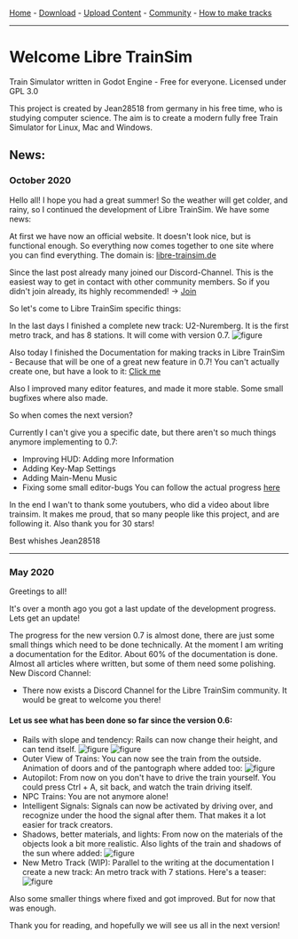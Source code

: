 [Home](https://libre-trainsim.de)  -  [Download](https://libre-trainsim.de/download)  -  [Upload Content](https://libre-trainsim.de/upload-content)  -  [Community](https://libre-trainsim.de/community)  -  [How to make tracks](https://github.com/Jean28518/Libre-TrainSim/wiki/Building-Tracks-for-Libre-TrainSim---Official-Documentation)

***


# Welcome Libre TrainSim

Train Simulator written in Godot Engine - Free for everyone. Licensed under GPL 3.0

This project is created by Jean28518 from germany in his free time, who is studying computer science. The aim is to create a modern fully free Train Simulator for Linux, Mac and Windows.

## News:

### October 2020

Hello all! I hope you had a great summer! So the weather will get colder, and rainy, so I continued the development of Libre TrainSim. We have some news:

At first we have now an official website. It doesn't look nice, but is functional enough. So everything now comes together to one site where you can find everything. The domain is: [libre-trainsim.de](https://www.libre-trainsim.de)

Since the last post already many joined our Discord-Channel. This is the easiest way to get in contact with other community members. So if you didn't join already, its highly recommended! -> [Join](https://discord.gg/AQdAtZZ)

So let's come to Libre TrainSim specific things:

In the last days I finished a complete new track: U2-Nuremberg. It is the first metro track, and has 8 stations. It will come with version 0.7. 
![figure](https://cdn.discordapp.com/attachments/704967792763600926/759176648724971520/screenshot.png)

Also today I finished the Documentation for making tracks in Libre TrainSim - Because that will be one of a great new feature in 0.7! You can't actually create one, but have a look to it: [Click me](https://github.com/Jean28518/Libre-TrainSim/wiki/Building-Tracks-for-Libre-TrainSim---Official-Documentation)

Also I improved many editor features, and made it more stable. Some small bugfixes where also made.

So when comes the next version?

Currently I can't give you a specific date, but there aren't so much things anymore implementing to 0.7:
- Improving HUD: Adding more Information
- Adding Key-Map Settings
- Adding Main-Menu Music
- Fixing some small editor-bugs
You can follow the actual progress [here](https://github.com/Jean28518/Libre-TrainSim/projects/3)

In the end I wan't to thank some youtubers, who did a video about libre trainsim. It makes me proud, that so many people like this project, and are following it. Also thank you for 30 stars!

Best whishes
Jean28518

***

### May 2020

Greetings to all!

It's over a month ago you got a last update of the development progress.
Lets get an update!

The progress for the new version 0.7 is almost done, there are just some small things which need to be done technically. At the moment I am writing a documentation for the Editor. About 60% of the documentation is done. Almost all articles where written, but some of them need some polishing.
New Discord Channel:
- There now exists a Discord Channel for the Libre TrainSim community. It would be great to welcome you there!

#### Let us see what has been done so far since the version 0.6:
- Rails with slope and tendency: Rails can now change their height, and can tend itself.
![figure](https://img.itch.zone/aW1nLzM1MDAwNjYucG5n/original/jg8dio.png)
![figure](https://img.itch.zone/aW1nLzM1MDAwNzEucG5n/original/%2BN7N%2FA.png)
- Outer View of Trains: You can now see the train from the outside. Animation of doors and of the pantograph where added too:
![figure](https://img.itch.zone/aW1nLzM1MDAwOTMucG5n/original/H37i5J.png)
- Autopilot: From now on you don't have to drive the train yourself. You could press Ctrl + A, sit back, and watch the train driving itself.
- NPC Trains: You are not anymore alone! 
- Intelligent Signals: Signals can now be activated by driving over, and recognize under the hood the signal after them. That makes it a lot easier for track creators.
- Shadows, better materials, and lights:  From now on the materials of the objects look a bit more realistic. Also lights of the train and shadows of the sun where added:
![figure](https://img.itch.zone/aW1nLzM1MDAxMzEucG5n/original/M0zVtC.png)
- New Metro Track (WIP): Parallel to the writing at the documentation I create a new track: An metro track with 7 stations. Here's a teaser: 
![figure](https://img.itch.zone/aW1nLzM1MDAxMzQucG5n/original/cIOWyv.png)

Also some smaller things where fixed and got improved. But for now that was enough.

Thank you for reading, and hopefully we will see us all in the next version! 

